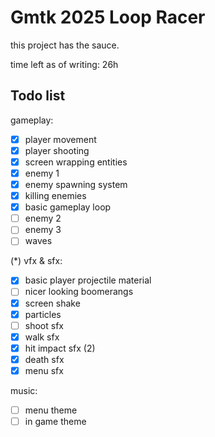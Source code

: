 # Gmtk 2025 Loop Racer

this project has the sauce.

time left as of writing: 26h

## Todo list

gameplay:
- [x] player movement
- [x] player shooting
- [x] screen wrapping entities
- [x] enemy 1
- [x] enemy spawning system
- [x] killing enemies
- [x] basic gameplay loop
- [ ] enemy 2
- [ ] enemy 3
- [ ] waves

(*) vfx & sfx:
- [x] basic player projectile material
- [ ] nicer looking boomerangs
- [x] screen shake
- [x] particles
- [ ] shoot sfx
- [x] walk sfx
- [x] hit impact sfx (2)
- [x] death sfx
- [x] menu sfx

music:
- [ ] menu theme
- [ ] in game theme
